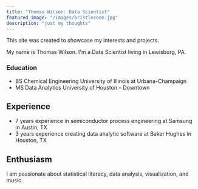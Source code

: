 ```yaml
---
title: "Thomas Wilson: Data Scientist"
featured_image: "/images/bristlecone.jpg"
description: "just my thoughts"
---
```


This site was created to showcase my interests and projects. 

My name is Thomas Wilson. I'm a Data Scientist living in Lewisburg, PA.

### Education

* BS Chemical Engineering University of Illinois at Urbana-Champaign
* MS Data Analytics University of Houston – Downtown

## Experience

* 7 years experience in semiconductor process engineering at Samsung in Austin, TX
* 3 years experience creating data analytic software at Baker Hughes in Houston, TX

## Enthusiasm

I am passionate about statistical literacy, data analysis, visualization, and music.
